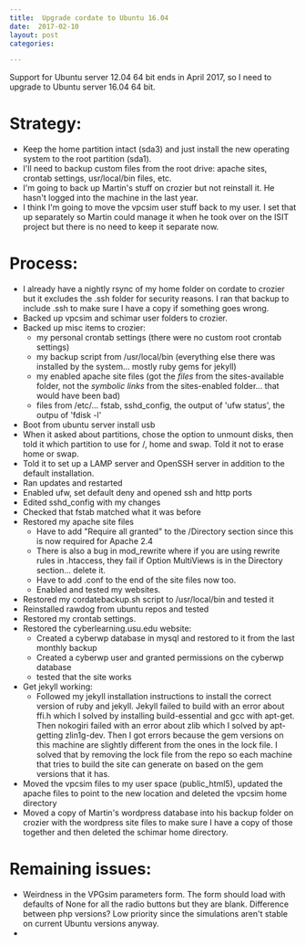 ```yaml
---
title:  Upgrade cordate to Ubuntu 16.04
date:  2017-02-10
layout: post
categories:

---
```

Support for Ubuntu server 12.04 64 bit ends in April 2017, so I need to upgrade to Ubuntu server 16.04 64 bit.

# Strategy:

  * Keep the home partition intact (sda3) and just install the new operating system to the root partition (sda1).
  * I'll need to backup custom files from the root drive: apache sites, crontab settings, usr/local/bin files, etc.
  * I'm going to back up Martin's stuff on crozier but not reinstall it. He hasn't logged into the machine in the last year.
  * I think I'm going to move the vpcsim user stuff back to my user. I set that up separately so Martin could manage it when he took over on the ISIT project but there is no need to keep it separate now.

# Process:

  * I already have a nightly rsync of my home folder on cordate to crozier but it excludes the .ssh folder for security reasons. I ran that backup to include .ssh to make sure I have a copy if something goes wrong.
  * Backed up vpcsim and schimar user folders to crozier.
  * Backed up misc items to crozier:
    * my personal crontab settings (there were no custom root crontab settings)
    * my backup script from /usr/local/bin (everything else there was installed by the system... mostly ruby gems for jekyll)
    * my enabled apache site files (got the _files_ from the sites-available folder, not the _symbolic links_ from the sites-enabled folder... that would have been bad)
    * files from /etc/... fstab, sshd_config, the output of 'ufw status', the outpu of 'fdisk -l'
  * Boot from ubuntu server install usb
  * When it asked about partitions, chose the option to unmount disks, then told it which partition to use for /, home and swap. Told it not to erase home or swap.
  * Told it to set up a LAMP server and OpenSSH server in addition to the default installation.
  * Ran updates and restarted
  * Enabled ufw, set default deny and opened ssh and http ports
  * Edited sshd_config with my changes
  * Checked that fstab matched what it was before
  * Restored my apache site files
    * Have to add "Require all granted" to the /Directory section since this is now required for Apache 2.4
    * There is also a bug in mod_rewrite where if you are using rewrite rules in .htaccess, they fail if Option MultiViews is in the Directory section... delete it.
    * Have to add .conf to the end of the site files now too.
    * Enabled and tested my websites.
  * Restored my cordatebackup.sh script to /usr/local/bin and tested it
  * Reinstalled rawdog from ubuntu repos and tested
  * Restored my crontab settings.
  * Restored the cyberlearning.usu.edu website:
    * Created a cyberwp database in mysql and restored to it from the last monthly backup
    * Created a cyberwp user and granted permissions on the cyberwp database
    * tested that the site works
  * Get jekyll working:
    * Followed my jekyll installation instructions to install the correct version of ruby and jekyll. Jekyll failed to build with an error about ffi.h which I solved by installing build-essential and gcc with apt-get. Then nokogiri failed with an error about zlib which I solved by apt-getting zlin1g-dev. Then I got errors because the gem versions on this machine are slightly different from the ones in the lock file. I solved that by removing the lock file from the repo so each machine that tries to build the site can generate on based on the gem versions that it has.
  * Moved the vpcsim files to my user space (public_html5), updated the apache files to point to the new location and deleted the vpcsim home directory
  * Moved a copy of Martin's wordpress database into his backup folder on crozier with the wordpress site files to make sure I have a copy of those together and then deleted the schimar home directory.

# Remaining issues:

  * Weirdness in the VPGsim parameters form. The form should load with defaults of None for all the radio buttons but they are blank. Difference between php versions? Low priority since the simulations aren't stable on current Ubuntu versions anyway.
  *
